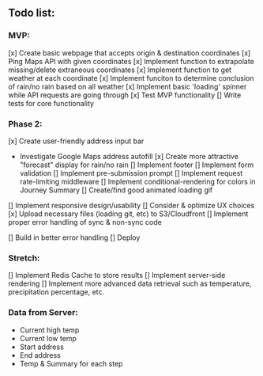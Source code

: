 ## Todo list:

### MVP: 
[x] Create basic webpage that accepts origin & destination coordinates
[x] Ping Maps API with given coordinates 
[x] Implement function to extrapolate missing/delete extraneous coordinates
[x] Implement function to get weather at each coordinate 
[x] Implement funciton to determine conclusion of rain/no rain based on all weather
[x] Implement basic 'loading' spinner while API requests are going through
[x] Test MVP functionality
[] Write tests for core functionality

### Phase 2:  
[x] Create user-friendly address input bar
  - Investigate Google Maps address autofill 
[x] Create more attractive "forecast" display for rain/no rain
[] Implement footer
[] Implement form validation
[] Implement pre-submission prompt
[] Implement request rate-limiting middleware
[] Implement conditional-rendering for colors in Journey Summary
[] Create/find good animated loading gif

[] Implement responsive design/usability
[] Consider & optimize UX choices
[x] Upload necessary files (loading git, etc) to S3/Cloudfront
[] Implement proper error handling of sync & non-sync code

[] Build in better error handling
[] Deploy

### Stretch:
[] Implement Redis Cache to store results
[] Implement server-side rendering
[] Implement more advanced data retrieval such as temperature, precipitation percentage, etc.

### Data from Server: 
- Current high temp
- Current low temp
- Start address
- End address
- Temp & Summary for each step
